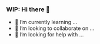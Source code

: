 ### WIP: Hi there 👋

- 🌱 I’m currently learning ...
- 👯 I’m looking to collaborate on ...
- 🤔 I’m looking for help with ...
